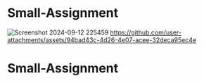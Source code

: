 
# Small-Assignment

![Screenshot 2024-09-12 225459](https://github.com/user-attachments/assets/3912afb0-467a-45be-8a08-10e0cd095fad)
https://github.com/user-attachments/assets/94bad43c-4d26-4e07-acee-32deca95ec4e

# Small-Assignment

